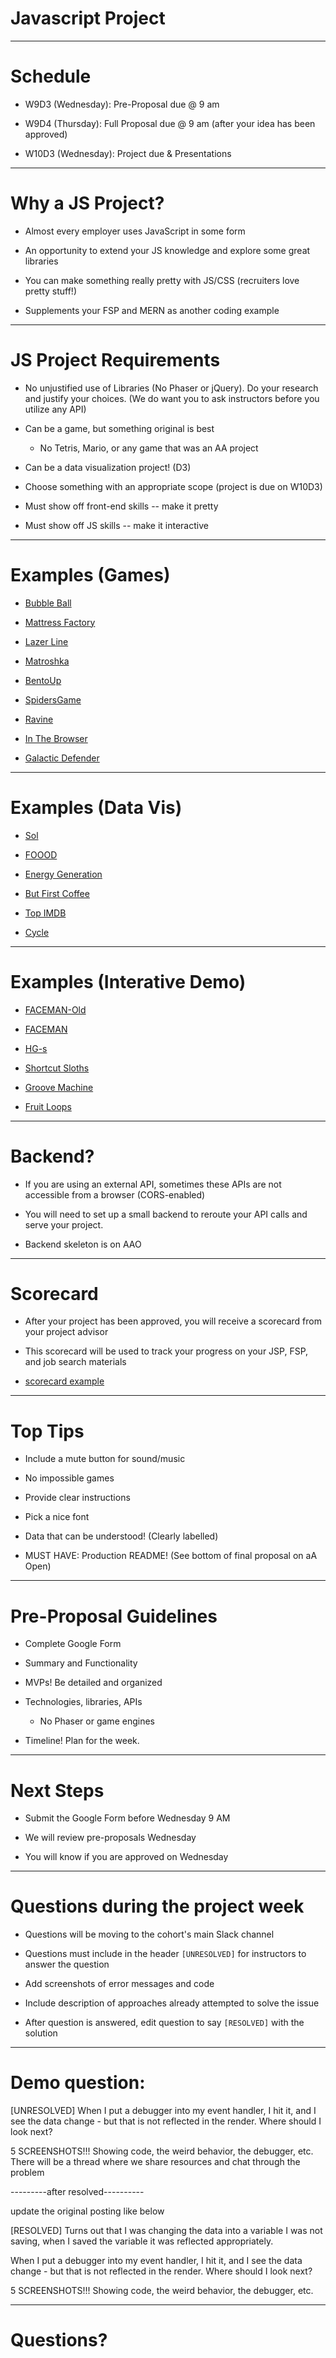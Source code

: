 
# Javascript Project

---

# Schedule

* W9D3 (Wednesday): Pre-Proposal due @ 9 am

* W9D4 (Thursday): Full Proposal due @ 9 am (after your idea has been approved)

* W10D3 (Wednesday): Project due & Presentations

---

# Why a JS Project?

* Almost every employer uses JavaScript in some form

* An opportunity to extend your JS knowledge and explore some great libraries

* You can make something really pretty with JS/CSS (recruiters love pretty stuff!)

* Supplements your FSP and MERN as another coding example


---

# JS Project Requirements

* No unjustified use of Libraries (No Phaser or jQuery). Do your research and justify your choices. (We do want you to ask instructors before you utilize any API)

* Can be a game, but something original is best 
	* No Tetris, Mario, or any game that was an AA project 

* Can be a data visualization project! (D3)

* Choose something with an appropriate scope (project is due on W10D3)

* Must show off front-end skills -- make it pretty

* Must show off JS skills -- make it interactive



---

# Examples (Games)

* [Bubble Ball](https://amendoza514.github.io/)

* [Mattress Factory](https://samblyon.github.io/mattressFactory/)

* [Lazer Line](https://mpompili.github.io/lazerline/)

* [Matroshka](https://ashotovich1990.github.io/matroshka/)

* [BentoUp](https://tiffythinhdang.github.io/bentoUp/dist/)

* [SpidersGame](https://jeffreyferrert.github.io/Spiders-Game/)

* [Ravine](https://smuushi.github.io/ravine_js/)

* [In The Browser](https://jonjwong.me/In-the-Browser/)

* [Galactic Defender](https://fk652.github.io/Galactic-Defender/)

---

# Examples (Data Vis)

* [Sol](https://keginzburg.github.io/sol/)

* [FOOOD](http://ezekielp.com/nutrition_facts_scroller/#anchor-0)

* [Energy Generation](https://yongbingao.github.io/Electricity-Energy-Generation/)

* [But First Coffee](https://aishnair22.github.io/but-first-coffee/)

* [Top IMDB](https://joshk57.github.io/Top-100-IMDB-Movies-By-Genre/)

* [Cycle](https://kaiterwu.github.io/Cycle_js_proj/)

---

# Examples (Interative Demo)

* [FACEMAN-Old](https://kinkatse.github.io/FACE-MAN/)

* [FACEMAN](https://kinkatse.github.io/FACEMAN/)

* [HG-s](https://jdtavarez.github.io/HG-s/)

* [Shortcut Sloths](http://timhwang21.github.io/shortcut-sloths/#/1?_k=1m0lih)

* [Groove Machine](https://siascone.github.io/grooveMachine/)

* [Fruit Loops](https://danholodak.github.io/Fruit-Loops/)

---

# Backend?

* If you are using an external API, sometimes these APIs are not accessible from a browser (CORS-enabled)

* You will need to set up a small backend to reroute your API calls and serve your project. 

* Backend skeleton is on AAO

---

# Scorecard 
* After your project has been approved, you will receive a scorecard from your project advisor
* This scorecard will be used to track your progress on your JSP, FSP, and job search materials

* [scorecard example](https://docs.google.com/spreadsheets/d/1rT5PF9nOjSj6Ked7D7jR56doLfNhLcYYwHkr3F5Ghi8/edit#gid=80636460)

---

# Top Tips

* Include a mute button for sound/music

* No impossible games

* Provide clear instructions

* Pick a nice font

* Data that can be understood! (Clearly labelled)

* MUST HAVE: Production README! (See bottom of final proposal on aA Open)

---

# Pre-Proposal Guidelines

* Complete Google Form

* Summary and Functionality
	
* MVPs! Be detailed and organized

* Technologies, libraries, APIs
	* No Phaser or game engines

* Timeline! Plan for the week.

---

# Next Steps

* Submit the Google Form before Wednesday 9 AM

* We will review pre-proposals Wednesday

* You will know if you are approved on Wednesday

---

# Questions during the project week

* Questions will be moving to the cohort's main Slack channel

* Questions must include in the header `[UNRESOLVED]` for instructors to answer the question

* Add screenshots of error messages and code

* Include description of approaches already attempted to solve the issue

* After question is answered, edit question to say `[RESOLVED]` with the solution

---

# Demo question:
[UNRESOLVED] When I put a debugger into my event handler, I hit it, and I see the data change - but that is not reflected in the render. Where should I look next?

5 SCREENSHOTS!!! Showing code, the weird behavior, the debugger, etc.
There will be a thread where we share resources and chat through the problem

---------after resolved---------- 

update the original posting like below 

[RESOLVED] Turns out that I was changing the data into a variable I was not saving, when I saved the variable it was reflected appropriately.

When I put a debugger into my event handler, I hit it, and I see the data change - but that is not reflected in the render. Where should I look next?

5 SCREENSHOTS!!! Showing code, the weird behavior, the debugger, etc.

---

# Questions?
